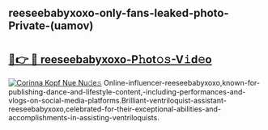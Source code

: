## reeseebabyxoxo-only-fans​-leaked-photo​-Private-(uamov)


# <h2><a href="https://mediaupload.pro?title=reeseebabyxoxo&ref=git">🔗👉 🔴 reeseebabyxoxo-P𝚑ot𝚘𝚜-V𝚒d𝚎o</a></h2>

[![Corinna Kopf Nue Nu𝚍e𝚜](https://i.imgur.com/0qMVB7G.gif)](https://mediaupload.pro?title=reeseebabyxoxo&ref=git)
Online-influencer-reeseebabyxoxo,known-for-publishing-dance-and-lifestyle-content,-including-performances-and-vlogs-on-social-media-platforms.Brilliant-ventriloquist-assistant-reeseebabyxoxo,celebrated-for-their-exceptional-abilities-and-accomplishments-in-assisting-ventriloquists.  